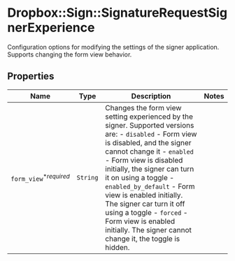 # Dropbox::Sign::SignatureRequestSignerExperience

Configuration options for modifying the settings of the signer application. Supports changing the form view behavior.

## Properties

| Name | Type | Description | Notes |
| ---- | ---- | ----------- | ----- |
| `form_view`<sup>*_required_</sup> | ```String``` |  Changes the form view setting experienced by the signer. Supported versions are:  - `disabled` - Form view is disabled, and the signer cannot change it  - `enabled` - Form view is disabled initially, the signer can turn it on using a toggle  - `enabled_by_default` - Form view is enabled initially. The signer car turn it off using a toggle  - `forced` - Form view is enabled initially. The signer cannot change it, the toggle is hidden.  |  |

